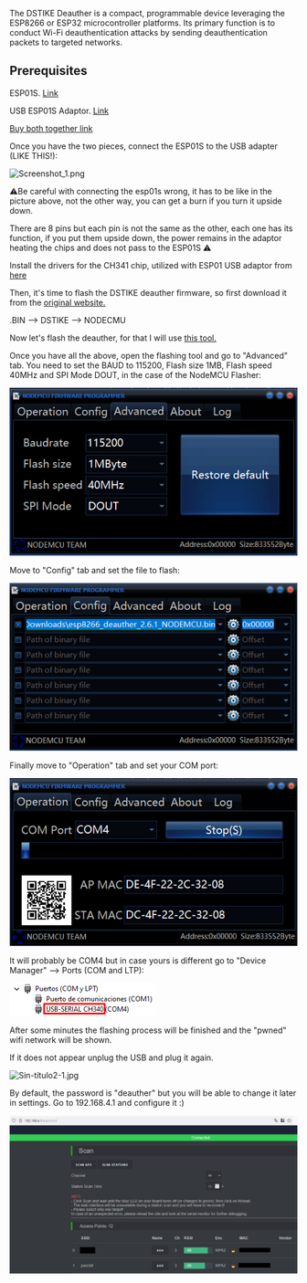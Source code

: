 The DSTIKE Deauther is a compact, programmable device leveraging the ESP8266 or ESP32 microcontroller platforms. Its primary function is to conduct Wi-Fi deauthentication attacks by sending deauthentication packets to targeted networks.

## Prerequisites

ESP01S. [Link](https://es.aliexpress.com/item/1005006323836809.html?spm=a2g0o.productlist.main.1.28415b914FtJbl&algo_pvid=ca944ce8-7dae-48fb-9d55-2356d438dcf7&algo_exp_id=ca944ce8-7dae-48fb-9d55-2356d438dcf7-0&pdp_npi=4%40dis%21EUR%214.21%211.38%21%21%2132.06%2110.51%21%40211b61a417088881547937946ebbb6%2112000036764337055%21sea%21ES%213170010347%21&curPageLogUid=6AcsFvLv3Uhi&utparam-url=scene%3Asearch%7Cquery_from%3A)

USB ESP01S Adaptor. [Link](https://es.aliexpress.com/item/1005003772310662.html?spm=a2g0o.productlist.main.21.2d2d316fsmZ9iq&algo_pvid=b1e91228-dbab-4a9d-b1be-8f97de1fc506&algo_exp_id=b1e91228-dbab-4a9d-b1be-8f97de1fc506-10&pdp_npi=4%40dis%21EUR%212.12%211.44%21%21%212.24%211.52%21%40211b613117088881362586120e8ee5%2112000027112227203%21sea%21ES%213170010347%21&curPageLogUid=7Dhw4WLwdVY0&utparam-url=scene%3Asearch%7Cquery_from%3A)

[Buy both together link](https://es.aliexpress.com/item/1005002975811689.html?spm=a2g0o.productlist.main.5.6be9767fz26r9g&algo_pvid=639524e7-0b00-42fb-ad74-19ae97538200&algo_exp_id=639524e7-0b00-42fb-ad74-19ae97538200-2&pdp_ext_f=%7B%22sku_id%22%3A%2212000023045787079%22%7D&pdp_npi=3%40dis%21EUR%214.09%212.91%21%21%21%21%21%40211beca116792522848537831d0703%2112000023045787079%21sea%21ES%213767851196&curPageLogUid=JBsjD0LjXKUa)

Once you have the two pieces, connect the ESP01S to the USB adapter (LIKE THIS!):

![Screenshot_1.png](/assets/img/screenshots/deauther/Sintítulo2.png)

⚠️Be careful with connecting the esp01s wrong, it has to be like in the picture above, not the other way, you can get a burn if you turn it upside down.

There are 8 pins but each pin is not the same as the other, each one has its function, if you put them upside down, the power remains in the adaptor heating the chips and does not pass to the ESP01S ⚠️

Install the drivers for the CH341 chip, utilized with ESP01 USB adaptor from [here](https://www.wch-ic.com/downloads/CH341SER_ZIP.html)

Then, it's time to flash the DSTIKE deauther firmware, so first download it from the [original website.](https://deauther.com/docs/download/)

.BIN --> DSTIKE --> NODECMU

Now let's flash the deauther, for that I will use [this tool.](https://github.com/nodemcu/nodemcu-flasher)

Once you have all the above, open the flashing tool and go to "Advanced" tab. You need to set the BAUD to 115200, Flash size 1MB, Flash speed 40MHz and SPI Mode DOUT, in the case of the NodeMCU Flasher:

![Screenshot_6.png](/assets/img/screenshots/deauther/Screenshot_6-1.png)

Move to "Config" tab and set the file to flash:

![Screenshot_7.png](/assets/img/screenshots/deauther/Screenshot_7-1.png)

Finally move to "Operation" tab and set your COM port:

![Screenshot_5.png](/assets/img/screenshots/deauther/Screenshot_5-1.png)

It will probably be COM4 but in case yours is different go to "Device Manager" --> Ports (COM and LTP):

![Screenshot_8.png](/assets/img/screenshots/deauther/Screenshot_8-1.png)

After some minutes the flashing process will be finished and the "pwned" wifi network will be shown.

If it does not appear unplug the USB and plug it again.


![Sin-título2-1.jpg](/assets/img/screenshots/deauther/Sin-título2-1.jpg)

By default, the password is "deauther" but you will be able to change it later in settings. Go to 192.168.4.1 and configure it :) 

![Screenshot_9.png](/assets/img/screenshots/deauther/Screenshot_9-1.png)
